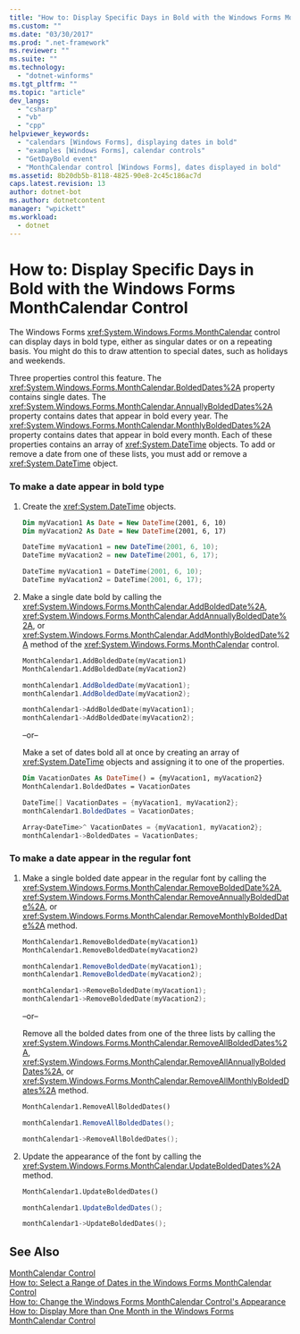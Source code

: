 ```yaml
---
title: "How to: Display Specific Days in Bold with the Windows Forms MonthCalendar Control"
ms.custom: ""
ms.date: "03/30/2017"
ms.prod: ".net-framework"
ms.reviewer: ""
ms.suite: ""
ms.technology: 
  - "dotnet-winforms"
ms.tgt_pltfrm: ""
ms.topic: "article"
dev_langs: 
  - "csharp"
  - "vb"
  - "cpp"
helpviewer_keywords: 
  - "calendars [Windows Forms], displaying dates in bold"
  - "examples [Windows Forms], calendar controls"
  - "GetDayBold event"
  - "MonthCalendar control [Windows Forms], dates displayed in bold"
ms.assetid: 8b20db5b-8118-4825-90e8-2c45c186ac7d
caps.latest.revision: 13
author: dotnet-bot
ms.author: dotnetcontent
manager: "wpickett"
ms.workload: 
  - dotnet
---
```

# How to: Display Specific Days in Bold with the Windows Forms MonthCalendar Control
The Windows Forms <xref:System.Windows.Forms.MonthCalendar> control can display days in bold type, either as singular dates or on a repeating basis. You might do this to draw attention to special dates, such as holidays and weekends.  
  
 Three properties control this feature. The <xref:System.Windows.Forms.MonthCalendar.BoldedDates%2A> property contains single dates. The <xref:System.Windows.Forms.MonthCalendar.AnnuallyBoldedDates%2A> property contains dates that appear in bold every year. The <xref:System.Windows.Forms.MonthCalendar.MonthlyBoldedDates%2A> property contains dates that appear in bold every month. Each of these properties contains an array of <xref:System.DateTime> objects. To add or remove a date from one of these lists, you must add or remove a <xref:System.DateTime> object.  
  
### To make a date appear in bold type  
  
1.  Create the <xref:System.DateTime> objects.  
  
    ```vb  
    Dim myVacation1 As Date = New DateTime(2001, 6, 10)  
    Dim myVacation2 As Date = New DateTime(2001, 6, 17)  
    ```  
  
    ```csharp  
    DateTime myVacation1 = new DateTime(2001, 6, 10);  
    DateTime myVacation2 = new DateTime(2001, 6, 17);  
    ```  
  
    ```cpp  
    DateTime myVacation1 = DateTime(2001, 6, 10);  
    DateTime myVacation2 = DateTime(2001, 6, 17);  
    ```  
  
2.  Make a single date bold by calling the <xref:System.Windows.Forms.MonthCalendar.AddBoldedDate%2A>, <xref:System.Windows.Forms.MonthCalendar.AddAnnuallyBoldedDate%2A>, or <xref:System.Windows.Forms.MonthCalendar.AddMonthlyBoldedDate%2A> method of the <xref:System.Windows.Forms.MonthCalendar> control.  
  
    ```vb  
    MonthCalendar1.AddBoldedDate(myVacation1)  
    MonthCalendar1.AddBoldedDate(myVacation2)  
    ```  
  
    ```csharp  
    monthCalendar1.AddBoldedDate(myVacation1);  
    monthCalendar1.AddBoldedDate(myVacation2);  
    ```  
  
    ```cpp  
    monthCalendar1->AddBoldedDate(myVacation1);  
    monthCalendar1->AddBoldedDate(myVacation2);  
    ```  
  
     –or–  
  
     Make a set of dates bold all at once by creating an array of <xref:System.DateTime> objects and assigning it to one of the properties.  
  
    ```vb  
    Dim VacationDates As DateTime() = {myVacation1, myVacation2}  
    MonthCalendar1.BoldedDates = VacationDates  
    ```  
  
    ```csharp  
    DateTime[] VacationDates = {myVacation1, myVacation2};  
    monthCalendar1.BoldedDates = VacationDates;  
    ```  
  
    ```cpp  
    Array<DateTime>^ VacationDates = {myVacation1, myVacation2};  
    monthCalendar1->BoldedDates = VacationDates;  
    ```  
  
### To make a date appear in the regular font  
  
1.  Make a single bolded date appear in the regular font by calling the <xref:System.Windows.Forms.MonthCalendar.RemoveBoldedDate%2A>, <xref:System.Windows.Forms.MonthCalendar.RemoveAnnuallyBoldedDate%2A>, or <xref:System.Windows.Forms.MonthCalendar.RemoveMonthlyBoldedDate%2A> method.  
  
    ```vb  
    MonthCalendar1.RemoveBoldedDate(myVacation1)  
    MonthCalendar1.RemoveBoldedDate(myVacation2)  
    ```  
  
    ```csharp  
    monthCalendar1.RemoveBoldedDate(myVacation1);  
    monthCalendar1.RemoveBoldedDate(myVacation2);  
    ```  
  
    ```cpp  
    monthCalendar1->RemoveBoldedDate(myVacation1);  
    monthCalendar1->RemoveBoldedDate(myVacation2);  
    ```  
  
     –or–  
  
     Remove all the bolded dates from one of the three lists by calling the <xref:System.Windows.Forms.MonthCalendar.RemoveAllBoldedDates%2A>, <xref:System.Windows.Forms.MonthCalendar.RemoveAllAnnuallyBoldedDates%2A>, or <xref:System.Windows.Forms.MonthCalendar.RemoveAllMonthlyBoldedDates%2A> method.  
  
    ```vb  
    MonthCalendar1.RemoveAllBoldedDates()  
    ```  
  
    ```csharp  
    monthCalendar1.RemoveAllBoldedDates();  
    ```  
  
    ```cpp  
    monthCalendar1->RemoveAllBoldedDates();  
    ```  
  
2.  Update the appearance of the font by calling the <xref:System.Windows.Forms.MonthCalendar.UpdateBoldedDates%2A> method.  
  
    ```vb  
    MonthCalendar1.UpdateBoldedDates()  
    ```  
  
    ```csharp  
    monthCalendar1.UpdateBoldedDates();  
    ```  
  
    ```cpp  
    monthCalendar1->UpdateBoldedDates();  
    ```  
  
## See Also  
 [MonthCalendar Control](../../../../docs/framework/winforms/controls/monthcalendar-control-windows-forms.md)  
 [How to: Select a Range of Dates in the Windows Forms MonthCalendar Control](../../../../docs/framework/winforms/controls/how-to-select-a-range-of-dates-in-the-windows-forms-monthcalendar-control.md)  
 [How to: Change the Windows Forms MonthCalendar Control's Appearance](../../../../docs/framework/winforms/controls/how-to-change-monthcalendar-control-appearance.md)  
 [How to: Display More than One Month in the Windows Forms MonthCalendar Control](../../../../docs/framework/winforms/controls/display-more-than-one-month-wf-monthcalendar-control.md)
